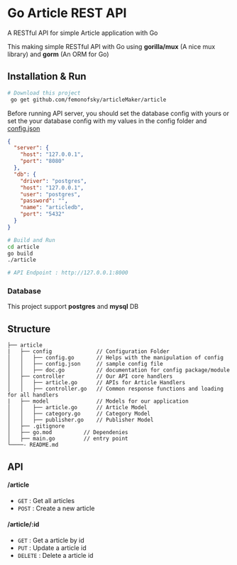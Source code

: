 # Go Article REST API
A RESTful API for simple Article application with Go

This making simple RESTful API with Go using **gorilla/mux** (A nice mux library) and **gorm** (An ORM for Go)

## Installation & Run

```bash
# Download this project
 go get github.com/femonofsky/articleMaker/article
```

Before running API server, you should set the database config with yours or set the your database config with my values in the config folder
and  [config.json](https://github.com/femonofsky/articleMaker/blob/master/article/config/config.json)
```json
{
  "server": {
    "host": "127.0.0.1",
    "port": "8080"
  },
  "db": {
    "driver": "postgres",
    "host": "127.0.0.1",
    "user": "postgres",
    "password": "",
    "name": "articledb",
    "port": "5432"
  }
}
```


```bash
# Build and Run
cd article
go build 
./article

# API Endpoint : http://127.0.0.1:8000
```
### Database
This project support **postgres** and **mysql** DB

## Structure
```
├── article
|   ├── config              // Configuration Folder
│   │   ├── config.go       // Helps with the manipulation of config 
│   │   ├── config.json     // sample config file
│   │   ├── doc.go          // documentation for config package/module
│   ├── controller          // Our API core handlers 
│   │   ├── article.go      // APIs for Article Handlers
│   │   ├── controller.go   // Common response functions and loading for all handlers
|   ├── model               // Models for our application
│   │   ├── article.go      // Article Model
│   │   ├── category.go     // Category Model
│   │   ├── publisher.go    // Publisher Model
│   ├── .gitignore
│   ├── go.mod          // Dependenies 
│   ├── main.go         // entry point
└────- README.md

```

## API

#### /article
* `GET` : Get all articles
* `POST` : Create a new article

#### /article/:id
* `GET` : Get a article by id
* `PUT` : Update a article id 
* `DELETE` : Delete a article id
